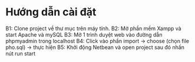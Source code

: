 # Hướng dẫn cài đặt
B1: Clone project về thư mục trên máy tính.
B2: Mở phần mềm Xampp và start Apache và mySQL
B3: Mở 1 trình duyệt web vào đường dẫn phpmyadmin trong localhost
B4: Click vào phần import -> choose (chọn file pho.sql) -> thực hiện
B5: Khởi động Netbean và open project sau đó nhấn nút run start
